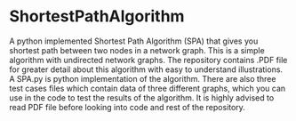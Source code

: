 # ShortestPathAlgorithm
A python implemented Shortest Path Algorithm (SPA) that gives you shortest path between two nodes in a network graph. This is a simple algorithm with undirected network graphs. 
The repository contains .PDF file for greater detail about this algorithm with easy to understand illustrations. A SPA.py is python implementation of the algorithm. There are also three test cases files which contain data of three different graphs, which you can use in the code to test the results of the algorithm.
It is highly advised to read PDF file before looking into code and rest of the repository.
